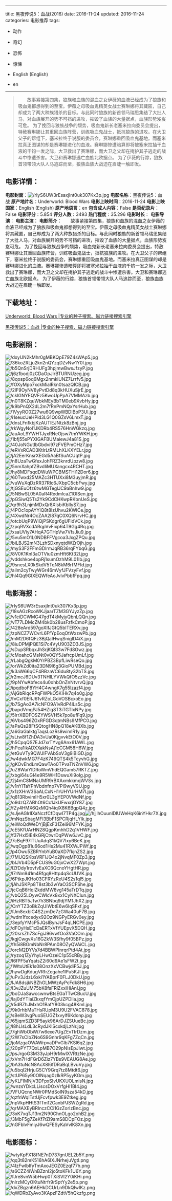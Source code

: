 
---
title: 黑夜传说5：血战(2016)
date: 2016-11-24
updated: 2016-11-24
categories: 电影推荐
tags:
- 动作
- 奇幻
- 恐怖
- 惊悚

- English (English)
- en
---


> 　　故事紧接第四集，狼族和血族的混血之女伊薇的血液已经成为了狼族和吸血鬼都想得到的至宝。伊薇之母吸血鬼精英女战士赛琳娜将其藏匿，自己却成为了两大种族猎杀的目标。与此同时狼族的新首领马瑞思集结了大批人马，对血族展开的势不可挡的进攻，摧毁了血族的大量据点，血族形势岌岌可危。  为了挽回与狼族战争的颓势，吸血鬼新长老塞米拉向委员会提出，特赦赛琳娜让其重回血族阵营，训练吸血鬼战士，抵抗狼族的进攻。在大卫父子的帮组下，塞米拉终于说服的委员会，赛琳娜重回吸血鬼基地。而塞米拉真正图谋的却是赛琳娜进化的血液。赛琳娜惨遭暗算即将被塞米拉抽干血液的千钧一发之际，大卫救出了赛琳娜，而大卫之父却在掩护其子逃走的战斗中惨遭杀害。大卫和赛琳娜逃亡血族北欧据点。  为了伊薇的行踪，狼族首领带领大队人马追踪而至，狼族血族大战迫在眉睫一触即发。

## **电影详情**：

**电影封面**：<img src="https://image.tmdb.org/t/p/w200/rIyS6UW3rEsaxjInt0uk307Kx3p.jpg" alt="/rIyS6UW3rEsaxjInt0uk307Kx3p.jpg" title="/rIyS6UW3rEsaxjInt0uk307Kx3p.jpg">
**电影名称**：黑夜传说5：血战
**原产地片名**：Underworld: Blood Wars
**电影上映时间**：2016-11-24
**电影上映国家**：English (English)
**原产地语言**：en
**包含成人内容**：False
**是否纪录片**：False
**电影评分**：5.854
**评分人数**：3493
**热门程度**：35.296
**电影时长**：
**电影导演**：
**电影主演**：
**电影简介**：　　故事紧接第四集，狼族和血族的混血之女伊薇的血液已经成为了狼族和吸血鬼都想得到的至宝。伊薇之母吸血鬼精英女战士赛琳娜将其藏匿，自己却成为了两大种族猎杀的目标。与此同时狼族的新首领马瑞思集结了大批人马，对血族展开的势不可挡的进攻，摧毁了血族的大量据点，血族形势岌岌可危。  为了挽回与狼族战争的颓势，吸血鬼新长老塞米拉向委员会提出，特赦赛琳娜让其重回血族阵营，训练吸血鬼战士，抵抗狼族的进攻。在大卫父子的帮组下，塞米拉终于说服的委员会，赛琳娜重回吸血鬼基地。而塞米拉真正图谋的却是赛琳娜进化的血液。赛琳娜惨遭暗算即将被塞米拉抽干血液的千钧一发之际，大卫救出了赛琳娜，而大卫之父却在掩护其子逃走的战斗中惨遭杀害。大卫和赛琳娜逃亡血族北欧据点。  为了伊薇的行踪，狼族首领带领大队人马追踪而至，狼族血族大战迫在眉睫一触即发。

## **下载地址**：
[Underworld: Blood Wars |专业的种子搜索、磁力链接搜索引擎](https://movie.amd794.com:2083/?search=Underworld%3A%20Blood%20Wars&ordering=&mode=match_phrase&page_size=10&page=1)

[黑夜传说5：血战 |专业的种子搜索、磁力链接搜索引擎](https://movie.amd794.com:2083/?search=%E9%BB%91%E5%A4%9C%E4%BC%A0%E8%AF%B45%EF%BC%9A%E8%A1%80%E6%88%98&ordering=&mode=match_phrase&page_size=10&page=1)
 

## **电影剧照**：
<img src="https://image.tmdb.org/t/p/original/dxyUN2kMhr0gMBKQpE79Z4sWAp5.jpg" alt="/dxyUN2kMhr0gMBKQpE79Z4sWAp5.jpg" title="/dxyUN2kMhr0gMBKQpE79Z4sWAp5.jpg"><img src="https://image.tmdb.org/t/p/original/36koZRLju2kn2nQYzqDZvNw1Y0I.jpg" alt="/36koZRLju2kn2nQYzqDZvNw1Y0I.jpg" title="/36koZRLju2kn2nQYzqDZvNw1Y0I.jpg"><img src="https://image.tmdb.org/t/p/original/b5QnSrjDRHUFg3hpjmwBwsJfzyP.jpg" alt="/b5QnSrjDRHUFg3hpjmwBwsJfzyP.jpg" title="/b5QnSrjDRHUFg3hpjmwBwsJfzyP.jpg"><img src="https://image.tmdb.org/t/p/original/j6z1bodj0zCDaOpJirBTURNUzeg.jpg" alt="/j6z1bodj0zCDaOpJirBTURNUzeg.jpg" title="/j6z1bodj0zCDaOpJirBTURNUzeg.jpg"><img src="https://image.tmdb.org/t/p/original/8qosp6oq6Mgx2nmklUNZ7Lrrfv5.jpg" alt="/8qosp6oq6Mgx2nmklUNZ7Lrrfv5.jpg" title="/8qosp6oq6Mgx2nmklUNZ7Lrrfv5.jpg"><img src="https://image.tmdb.org/t/p/original/fOXyMpo7xckMialRkn0tsazQICB.jpg" alt="/fOXyMpo7xckMialRkn0tsazQICB.jpg" title="/fOXyMpo7xckMialRkn0tsazQICB.jpg"><img src="https://image.tmdb.org/t/p/original/2lF9OyNV8yPvtDd8q3kHUXuSjrE.jpg" alt="/2lF9OyNV8yPvtDd8q3kHUXuSjrE.jpg" title="/2lF9OyNV8yPvtDd8q3kHUXuSjrE.jpg"><img src="https://image.tmdb.org/t/p/original/cklGNYEQVFz5KwoUpPpA7VMMAzb.jpg" alt="/cklGNYEQVFz5KwoUpPpA7VMMAzb.jpg" title="/cklGNYEQVFz5KwoUpPpA7VMMAzb.jpg"><img src="https://image.tmdb.org/t/p/original/n0T8KZquWbkMEyBbTM0eb9XvbHy.jpg" alt="/n0T8KZquWbkMEyBbTM0eb9XvbHy.jpg" title="/n0T8KZquWbkMEyBbTM0eb9XvbHy.jpg"><img src="https://image.tmdb.org/t/p/original/k9bPnQX2dL2m7fRnPmNQxYsrHub.jpg" alt="/k9bPnQX2dL2m7fRnPmNQxYsrHub.jpg" title="/k9bPnQX2dL2m7fRnPmNQxYsrHub.jpg"><img src="https://image.tmdb.org/t/p/original/1VyyRO0Z27wu6Q9wpWBDIBpP3UI.jpg" alt="/1VyyRO0Z27wu6Q9wpWBDIBpP3UI.jpg" title="/1VyyRO0Z27wu6Q9wpWBDIBpP3UI.jpg"><img src="https://image.tmdb.org/t/p/original/i1seucUeHPid3LG1Q0GZsV6LmxT.jpg" alt="/i1seucUeHPid3LG1Q0GZsV6LmxT.jpg" title="/i1seucUeHPid3LG1Q0GZsV6LmxT.jpg"><img src="https://image.tmdb.org/t/p/original/dnsLFnfkbjKzAUTlEJNtzk8zBnj.jpg" alt="/dnsLFnfkbjKzAUTlEJNtzk8zBnj.jpg" title="/dnsLFnfkbjKzAUTlEJNtzk8zBnj.jpg"><img src="https://image.tmdb.org/t/p/original/rkWgyNol1JKDRb4RS576HnWGkzq.jpg" alt="/rkWgyNol1JKDRb4RS576HnWGkzq.jpg" title="/rkWgyNol1JKDRb4RS576HnWGkzq.jpg"><img src="https://image.tmdb.org/t/p/original/auAoL9YWHTJyxRNeOjsw7tmYWKH.jpg" alt="/auAoL9YWHTJyxRNeOjsw7tmYWKH.jpg" title="/auAoL9YWHTJyxRNeOjsw7tmYWKH.jpg"><img src="https://image.tmdb.org/t/p/original/1bfj55sPYXIGAFBUMaiewJ4a81S.jpg" alt="/1bfj55sPYXIGAFBUMaiewJ4a81S.jpg" title="/1bfj55sPYXIGAFBUMaiewJ4a81S.jpg"><img src="https://image.tmdb.org/t/p/original/40JoNGutIbGbdvi97zFVEPmOHz7.jpg" alt="/40JoNGutIbGbdvi97zFVEPmOHz7.jpg" title="/40JoNGutIbGbdvi97zFVEPmOHz7.jpg"><img src="https://image.tmdb.org/t/p/original/eRVxRCAD3KtIrLtRMLhXLKXYELr.jpg" alt="/eRVxRCAD3KtIrLtRMLhXLKXYELr.jpg" title="/eRVxRCAD3KtIrLtRMLhXLKXYELr.jpg"><img src="https://image.tmdb.org/t/p/original/jA2EerKnsrXEGd5AaBfSuACUqtP.jpg" alt="/jA2EerKnsrXEGd5AaBfSuACUqtP.jpg" title="/jA2EerKnsrXEGd5AaBfSuACUqtP.jpg"><img src="https://image.tmdb.org/t/p/original/n8UzaTwGfexJohFRZ3knrdUpzw8.jpg" alt="/n8UzaTwGfexJohFRZ3knrdUpzw8.jpg" title="/n8UzaTwGfexJohFRZ3knrdUpzw8.jpg"><img src="https://image.tmdb.org/t/p/original/5nmXahpfZBvdIiMUXangcx4RCHT.jpg" alt="/5nmXahpfZBvdIiMUXangcx4RCHT.jpg" title="/5nmXahpfZBvdIiMUXangcx4RCHT.jpg"><img src="https://image.tmdb.org/t/p/original/hy8MDFsqdDWuWPCBMSTHi12Dor6.jpg" alt="/hy8MDFsqdDWuWPCBMSTHi12Dor6.jpg" title="/hy8MDFsqdDWuWPCBMSTHi12Dor6.jpg"><img src="https://image.tmdb.org/t/p/original/60Twxd25MAZc3HTUXxi8M3uyjmR.jpg" alt="/60Twxd25MAZc3HTUXxi8M3uyjmR.jpg" title="/60Twxd25MAZc3HTUXxi8M3uyjmR.jpg"><img src="https://image.tmdb.org/t/p/original/vuWuXqDzRR37RIc6JXbpC5cbFwy.jpg" alt="/vuWuXqDzRR37RIc6JXbpC5cbFwy.jpg" title="/vuWuXqDzRR37RIc6JXbpC5cbFwy.jpg"><img src="https://image.tmdb.org/t/p/original/tjGSEuOfz6twMGTeglJC9aBnhw9.jpg" alt="/tjGSEuOfz6twMGTeglJC9aBnhw9.jpg" title="/tjGSEuOfz6twMGTeglJC9aBnhw9.jpg"><img src="https://image.tmdb.org/t/p/original/5NBwSL05A0aR4RedmlcaZ1OISen.jpg" alt="/5NBwSL05A0aR4RedmlcaZ1OISen.jpg" title="/5NBwSL05A0aR4RedmlcaZ1OISen.jpg"><img src="https://image.tmdb.org/t/p/original/pGSiwQ5Ts2Yk9CdCHKwpRKbnUeS.jpg" alt="/pGSiwQ5Ts2Yk9CdCHKwpRKbnUeS.jpg" title="/pGSiwQ5Ts2Yk9CdCHKwpRKbnUeS.jpg"><img src="https://image.tmdb.org/t/p/original/qr9h3LnjmMDxQr8XlsbiKbIlyS7.jpg" alt="/qr9h3LnjmMDxQr8XlsbiKbIlyS7.jpg" title="/qr9h3LnjmMDxQr8XlsbiKbIlyS7.jpg"><img src="https://image.tmdb.org/t/p/original/4POc1opAYYlQ8t8IzUhvu2KWICe.jpg" alt="/4POc1opAYYlQ8t8IzUhvu2KWICe.jpg" title="/4POc1opAYYlQ8t8IzUhvu2KWICe.jpg"><img src="https://image.tmdb.org/t/p/original/4XwdNr4OcZAA2I87qC0XQ6NrvHC.jpg" alt="/4XwdNr4OcZAA2I87qC0XQ6NrvHC.jpg" title="/4XwdNr4OcZAA2I87qC0XQ6NrvHC.jpg"><img src="https://image.tmdb.org/t/p/original/otcbUqP9WiQjPSKdgr6gUFidVCk.jpg" alt="/otcbUqP9WiQjPSKdgr6gUFidVCk.jpg" title="/otcbUqP9WiQjPSKdgr6gUFidVCk.jpg"><img src="https://image.tmdb.org/t/p/original/zpqRVXcdARqpVvFixp64T9Gg4Rq.jpg" alt="/zpqRVXcdARqpVvFixp64T9Gg4Rq.jpg" title="/zpqRVXcdARqpVvFixp64T9Gg4Rq.jpg"><img src="https://image.tmdb.org/t/p/original/xsaUViy7AHqA7GTHpVw7VfsJiu9.jpg" alt="/xsaUViy7AHqA7GTHpVw7VfsJiu9.jpg" title="/xsaUViy7AHqA7GTHpVw7VfsJiu9.jpg"><img src="https://image.tmdb.org/t/p/original/5vu5mO1L0NDBFFVgcoa3JxgZPQu.jpg" alt="/5vu5mO1L0NDBFFVgcoa3JxgZPQu.jpg" title="/5vu5mO1L0NDBFFVgcoa3JxgZPQu.jpg"><img src="https://image.tmdb.org/t/p/original/biLBJS2mN3LzhSDxnyqtdWZrOjh.jpg" alt="/biLBJS2mN3LzhSDxnyqtdWZrOjh.jpg" title="/biLBJS2mN3LzhSDxnyqtdWZrOjh.jpg"><img src="https://image.tmdb.org/t/p/original/myS3F2FFmGDlrmJqRB36rqFYbqG.jpg" alt="/myS3F2FFmGDlrmJqRB36rqFYbqG.jpg" title="/myS3F2FFmGDlrmJqRB36rqFYbqG.jpg"><img src="https://image.tmdb.org/t/p/original/8V0K1Knl3aOTViu0zmHft6Kt32l.jpg" alt="/8V0K1Knl3aOTViu0zmHft6Kt32l.jpg" title="/8V0K1Knl3aOTViu0zmHft6Kt32l.jpg"><img src="https://image.tmdb.org/t/p/original/vddshkoe4opRj1sumOzhM9L01Ib.jpg" alt="/vddshkoe4opRj1sumOzhM9L01Ib.jpg" title="/vddshkoe4opRj1sumOzhM9L01Ib.jpg"><img src="https://image.tmdb.org/t/p/original/9snesLX0kSkdV5TqN8kM6rfMFId.jpg" alt="/9snesLX0kSkdV5TqN8kM6rfMFId.jpg" title="/9snesLX0kSkdV5TqN8kM6rfMFId.jpg"><img src="https://image.tmdb.org/t/p/original/ailm2cyTwyWGr46mVyfJFVzyFvf.jpg" alt="/ailm2cyTwyWGr46mVyfJFVzyFvf.jpg" title="/ailm2cyTwyWGr46mVyfJFVzyFvf.jpg"><img src="https://image.tmdb.org/t/p/original/hl4Qq9GIXEQWfeAcJvlvPbbfFpq.jpg" alt="/hl4Qq9GIXEQWfeAcJvlvPbbfFpq.jpg" title="/hl4Qq9GIXEQWfeAcJvlvPbbfFpq.jpg">

## **电影海报**：
<img src="https://image.tmdb.org/t/p/original/rIyS6UW3rEsaxjInt0uk307Kx3p.jpg" alt="/rIyS6UW3rEsaxjInt0uk307Kx3p.jpg" title="/rIyS6UW3rEsaxjInt0uk307Kx3p.jpg"><img src="https://image.tmdb.org/t/p/original/18sAGzRcoWKJjaarTZM3GYJyzZp.jpg" alt="/18sAGzRcoWKJjaarTZM3GYJyzZp.jpg" title="/18sAGzRcoWKJjaarTZM3GYJyzZp.jpg"><img src="https://image.tmdb.org/t/p/original/v1ciDCWMG47gdT4kMyjyQbnLQQn.jpg" alt="/v1ciDCWMG47gdT4kMyjyQbnLQQn.jpg" title="/v1ciDCWMG47gdT4kMyjyQbnLQQn.jpg"><img src="https://image.tmdb.org/t/p/original/vT77LDMcZM4bk0b28usFzfkCmoP.jpg" alt="/vT77LDMcZM4bk0b28usFzfkCmoP.jpg" title="/vT77LDMcZM4bk0b28usFzfkCmoP.jpg"><img src="https://image.tmdb.org/t/p/original/428eArd597goXIfJGtQ5bITERXv.jpg" alt="/428eArd597goXIfJGtQ5bITERXv.jpg" title="/428eArd597goXIfJGtQ5bITERXv.jpg"><img src="https://image.tmdb.org/t/p/original/zpNCZ7WCvrL6FfYpEoqOtWxzwPb.jpg" alt="/zpNCZ7WCvrL6FfYpEoqOtWxzwPb.jpg" title="/zpNCZ7WCvrL6FfYpEoqOtWxzwPb.jpg"><img src="https://image.tmdb.org/t/p/original/mM2D6fQFz3BjQaIHwqSniglD4iX.jpg" alt="/mM2D6fQFz3BjQaIHwqSniglD4iX.jpg" title="/mM2D6fQFz3BjQaIHwqSniglD4iX.jpg"><img src="https://image.tmdb.org/t/p/original/8iuDPMjPQE1Si7c4VyU903ZD3JS.jpg" alt="/8iuDPMjPQE1Si7c4VyU903ZD3JS.jpg" title="/8iuDPMjPQE1Si7c4VyU903ZD3JS.jpg"><img src="https://image.tmdb.org/t/p/original/sDupSRbqxJhSrjKQI33w7Fd8Owz.jpg" alt="/sDupSRbqxJhSrjKQI33w7Fd8Owz.jpg" title="/sDupSRbqxJhSrjKQI33w7Fd8Owz.jpg"><img src="https://image.tmdb.org/t/p/original/cMoahcGMsNt0v0QY5JafrcpUmLf.jpg" alt="/cMoahcGMsNt0v0QY5JafrcpUmLf.jpg" title="/cMoahcGMsNt0v0QY5JafrcpUmLf.jpg"><img src="https://image.tmdb.org/t/p/original/rLabgQgkM0YrPBZ3BpfLiwRseQo.jpg" alt="/rLabgQgkM0YrPBZ3BpfLiwRseQo.jpg" title="/rLabgQgkM0YrPBZ3BpfLiwRseQo.jpg"><img src="https://image.tmdb.org/t/p/original/orWkZd0ita23DN9l6g3GioPUMBd.jpg" alt="/orWkZd0ita23DN9l6g3GioPUMBd.jpg" title="/orWkZd0ita23DN9l6g3GioPUMBd.jpg"><img src="https://image.tmdb.org/t/p/original/k3aW66qCF4RBzaVC6du8ty32bTS.jpg" alt="/k3aW66qCF4RBzaVC6du8ty32bTS.jpg" title="/k3aW66qCF4RBzaVC6du8ty32bTS.jpg"><img src="https://image.tmdb.org/t/p/original/r2mcJ6DUv3TNHILYVWkQfO5zzVc.jpg" alt="/r2mcJ6DUv3TNHILYVWkQfO5zzVc.jpg" title="/r2mcJ6DUv3TNHILYVWkQfO5zzVc.jpg"><img src="https://image.tmdb.org/t/p/original/9pNYwAbfecs4u0ohbOnZnNtvrvQ.jpg" alt="/9pNYwAbfecs4u0ohbOnZnNtvrvQ.jpg" title="/9pNYwAbfecs4u0ohbOnZnNtvrvQ.jpg"><img src="https://image.tmdb.org/t/p/original/ipqdboF8YH4C4wngK7g55lzazf4.jpg" alt="/ipqdboF8YH4C4wngK7g55lzazf4.jpg" title="/ipqdboF8YH4C4wngK7g55lzazf4.jpg"><img src="https://image.tmdb.org/t/p/original/AjGbRIqcRPqFWPkO5KIHk7q4o0g.jpg" alt="/AjGbRIqcRPqFWPkO5KIHk7q4o0g.jpg" title="/AjGbRIqcRPqFWPkO5KIHk7q4o0g.jpg"><img src="https://image.tmdb.org/t/p/original/fvCxf0ERJ61vRZoLGoVOSBcxoEo.jpg" alt="/fvCxf0ERJ61vRZoLGoVOSBcxoEo.jpg" title="/fvCxf0ERJ61vRZoLGoVOSBcxoEo.jpg"><img src="https://image.tmdb.org/t/p/original/b7SgAo3A7icNFO9A1vRdP4lLs5c.jpg" alt="/b7SgAo3A7icNFO9A1vRdP4lLs5c.jpg" title="/b7SgAo3A7icNFO9A1vRdP4lLs5c.jpg"><img src="https://image.tmdb.org/t/p/original/bapdVmgPJ54HZlg8T3iTGTlxNPy.jpg" alt="/bapdVmgPJ54HZlg8T3iTGTlxNPy.jpg" title="/bapdVmgPJ54HZlg8T3iTGTlxNPy.jpg"><img src="https://image.tmdb.org/t/p/original/5IrrXBDFOSZYWSVH5k7po8ufFq9.jpg" alt="/5IrrXBDFOSZYWSVH5k7po8ufFq9.jpg" title="/5IrrXBDFOSZYWSVH5k7po8ufFq9.jpg"><img src="https://image.tmdb.org/t/p/original/6Vbs496ZGxRFGD3qtmNBs9MfPC0.jpg" alt="/6Vbs496ZGxRFGD3qtmNBs9MfPC0.jpg" title="/6Vbs496ZGxRFGD3qtmNBs9MfPC0.jpg"><img src="https://image.tmdb.org/t/p/original/aPaQs28FtSQtogHN8pQ18eAKBXb.jpg" alt="/aPaQs28FtSQtogHN8pQ18eAKBXb.jpg" title="/aPaQs28FtSQtogHN8pQ18eAKBXb.jpg"><img src="https://image.tmdb.org/t/p/original/a6GaGaIktgTaqsLozRs9wimIR1y.jpg" alt="/a6GaGaIktgTaqsLozRs9wimIR1y.jpg" title="/a6GaGaIktgTaqsLozRs9wimIR1y.jpg"><img src="https://image.tmdb.org/t/p/original/sLtw8f1ZhDA3vUa0KjgvvkEtO0V.jpg" alt="/sLtw8f1ZhDA3vUa0KjgvvkEtO0V.jpg" title="/sLtw8f1ZhDA3vUa0KjgvvkEtO0V.jpg"><img src="https://image.tmdb.org/t/p/original/h5CpqQS7EJd7xrTYvg6Anx61AWL.jpg" alt="/h5CpqQS7EJd7xrTYvg6Anx61AWL.jpg" title="/h5CpqQS7EJd7xrTYvg6Anx61AWL.jpg"><img src="https://image.tmdb.org/t/p/original/hPea1ikADXXakNsAj1cCGM58H6W.jpg" alt="/hPea1ikADXXakNsAj1cCGM58H6W.jpg" title="/hPea1ikADXXakNsAj1cCGM58H6W.jpg"><img src="https://image.tmdb.org/t/p/original/etGuVTy9QWJIFVAbSoV3g9iBiGD.jpg" alt="/etGuVTy9QWJIFVAbSoV3g9iBiGD.jpg" title="/etGuVTy9QWJIFVAbSoV3g9iBiGD.jpg"><img src="https://image.tmdb.org/t/p/original/w4dwkMG7F4zK749QTS4k5TcyvhG.jpg" alt="/w4dwkMG7F4zK749QTS4k5TcyvhG.jpg" title="/w4dwkMG7F4zK749QTS4k5TcyvhG.jpg"><img src="https://image.tmdb.org/t/p/original/gKOvEhdLmQawTAo0TPvaTNZnVW6.jpg" alt="/gKOvEhdLmQawTAo0TPvaTNZnVW6.jpg" title="/gKOvEhdLmQawTAo0TPvaTNZnVW6.jpg"><img src="https://image.tmdb.org/t/p/original/uZ8WaiYlDRoWmVhdEQGam57RKTZ.jpg" alt="/uZ8WaiYlDRoWmVhdEQGam57RKTZ.jpg" title="/uZ8WaiYlDRoWmVhdEQGam57RKTZ.jpg"><img src="https://image.tmdb.org/t/p/original/xbgi64uGI4e9R5WH1DswuXi9oIg.jpg" alt="/xbgi64uGI4e9R5WH1DswuXi9oIg.jpg" title="/xbgi64uGI4e9R5WH1DswuXi9oIg.jpg"><img src="https://image.tmdb.org/t/p/original/2j4mC8MNaUMR9rBXAxmkkmqWVSs.jpg" alt="/2j4mC8MNaUMR9rBXAxmkkmqWVSs.jpg" title="/2j4mC8MNaUMR9rBXAxmkkmqWVSs.jpg"><img src="https://image.tmdb.org/t/p/original/v1nYlTaYPhVbdnfnp7VPl9wyV9U.jpg" alt="/v1nYlTaYPhVbdnfnp7VPl9wyV9U.jpg" title="/v1nYlTaYPhVbdnfnp7VPl9wyV9U.jpg"><img src="https://image.tmdb.org/t/p/original/x1zXHnV3SaALCxNH1rUHYUrHM7l.jpg" alt="/x1zXHnV3SaALCxNH1rUHYUrHM7l.jpg" title="/x1zXHnV3SaALCxNH1rUHYUrHM7l.jpg"><img src="https://image.tmdb.org/t/p/original/q813RbvimIH5xr0L3gYEP0VWdNf.jpg" alt="/q813RbvimIH5xr0L3gYEP0VWdNf.jpg" title="/q813RbvimIH5xr0L3gYEP0VWdNf.jpg"><img src="https://image.tmdb.org/t/p/original/o9dzQZABhOt6Cc1JkUFwxrjOY8Z.jpg" alt="/o9dzQZABhOt6Cc1JkUFwxrjOY8Z.jpg" title="/o9dzQZABhOt6Cc1JkUFwxrjOY8Z.jpg"><img src="https://image.tmdb.org/t/p/original/fZy4HMX6QxMQh4iqlX8K6BgpQ4z.jpg" alt="/fZy4HMX6QxMQh4iqlX8K6BgpQ4z.jpg" title="/fZy4HMX6QxMQh4iqlX8K6BgpQ4z.jpg"><img src="https://image.tmdb.org/t/p/original/sJjeAGlrIIXaNczfCfDqwI7TP4g.jpg" alt="/sJjeAGlrIIXaNczfCfDqwI7TP4g.jpg" title="/sJjeAGlrIIXaNczfCfDqwI7TP4g.jpg"><img src="https://image.tmdb.org/t/p/original/hjjlhOuunlDlUWeHqK6inYHkr7X.jpg" alt="/hjjlhOuunlDlUWeHqK6inYHkr7X.jpg" title="/hjjlhOuunlDlUWeHqK6inYHkr7X.jpg"><img src="https://image.tmdb.org/t/p/original/mNqzSbagMFI3BbF1SPCRjqHLYlk.jpg" alt="/mNqzSbagMFI3BbF1SPCRjqHLYlk.jpg" title="/mNqzSbagMFI3BbF1SPCRjqHLYlk.jpg"><img src="https://image.tmdb.org/t/p/original/eiWoQdWeDYjBjExF31Zei96MFYK.jpg" alt="/eiWoQdWeDYjBjExF31Zei96MFYK.jpg" title="/eiWoQdWeDYjBjExF31Zei96MFYK.jpg"><img src="https://image.tmdb.org/t/p/original/cE5KfUArHN28QgpKmhhD2q1VHWF.jpg" alt="/cE5KfUArHN28QgpKmhhD2q1VHWF.jpg" title="/cE5KfUArHN28QgpKmhhD2q1VHWF.jpg"><img src="https://image.tmdb.org/t/p/original/f37Hxl5IE4kGRjCtwrDqPWw6JvC.jpg" alt="/f37Hxl5IE4kGRjCtwrDqPWw6JvC.jpg" title="/f37Hxl5IE4kGRjCtwrDqPWw6JvC.jpg"><img src="https://image.tmdb.org/t/p/original/7cBqF97lTUuAdqS1kQV7Ixy6BeK.jpg" alt="/7cBqF97lTUuAdqS1kQV7Ixy6BeK.jpg" title="/7cBqF97lTUuAdqS1kQV7Ixy6BeK.jpg"><img src="https://image.tmdb.org/t/p/original/wqOgp81u66od1Hs2Mu41RXWJPWf.jpg" alt="/wqOgp81u66od1Hs2Mu41RXWJPWf.jpg" title="/wqOgp81u66od1Hs2Mu41RXWJPWf.jpg"><img src="https://image.tmdb.org/t/p/original/p4Owu5ZBRYnbYuB0aXD7fkjnZS2.jpg" alt="/p4Owu5ZBRYnbYuB0aXD7fkjnZS2.jpg" title="/p4Owu5ZBRYnbYuB0aXD7fkjnZS2.jpg"><img src="https://image.tmdb.org/t/p/original/7MUQSKbsVRFlJQ4x2jNvqMF0Zp3.jpg" alt="/7MUQSKbsVRFlJQ4x2jNvqMF0Zp3.jpg" title="/7MUQSKbsVRFlJQ4x2jNvqMF0Zp3.jpg"><img src="https://image.tmdb.org/t/p/original/bIJVb4D5pFCUS9uG0jxCwX27Wpt.jpg" alt="/bIJVb4D5pFCUS9uG0jxCwX27Wpt.jpg" title="/bIJVb4D5pFCUS9uG0jxCwX27Wpt.jpg"><img src="https://image.tmdb.org/t/p/original/lZfDdy1rovfvEaXC6QcnoYHgtHR.jpg" alt="/lZfDdy1rovfvEaXC6QcnoYHgtHR.jpg" title="/lZfDdy1rovfvEaXC6QcnoYHgtHR.jpg"><img src="https://image.tmdb.org/t/p/original/l7rNm941m4Rfgq8Http4qScUUVK.jpg" alt="/l7rNm941m4Rfgq8Http4qScUUVK.jpg" title="/l7rNm941m4Rfgq8Http4qScUUVK.jpg"><img src="https://image.tmdb.org/t/p/original/6PtkpJKHo03CFRYzReU4S2s1ql5.jpg" alt="/6PtkpJKHo03CFRYzReU4S2s1ql5.jpg" title="/6PtkpJKHo03CFRYzReU4S2s1ql5.jpg"><img src="https://image.tmdb.org/t/p/original/jAhJSKPp8T8st3b3wYaO3SCFShe.jpg" alt="/jAhJSKPp8T8st3b3wYaO3SCFShe.jpg" title="/jAhJSKPp8T8st3b3wYaO3SCFShe.jpg"><img src="https://image.tmdb.org/t/p/original/jcCqB6HqlZkddMW8vg145aTrDTq.jpg" alt="/jcCqB6HqlZkddMW8vg145aTrDTq.jpg" title="/jcCqB6HqlZkddMW8vg145aTrDTq.jpg"><img src="https://image.tmdb.org/t/p/original/vbQ25LOywCWlcVx8xx1CyNXCIun.jpg" alt="/vbQ25LOywCWlcVx8xx1CyNXCIun.jpg" title="/vbQ25LOywCWlcVx8xx1CyNXCIun.jpg"><img src="https://image.tmdb.org/t/p/original/iHzRBT5Jfw7h3BNbq9djYM1JhX2.jpg" alt="/iHzRBT5Jfw7h3BNbq9djYM1JhX2.jpg" title="/iHzRBT5Jfw7h3BNbq9djYM1JhX2.jpg"><img src="https://image.tmdb.org/t/p/original/CnYTZ3oBkZqUIWbtE6w6IqSFxf.jpg" alt="/CnYTZ3oBkZqUIWbtE6w6IqSFxf.jpg" title="/CnYTZ3oBkZqUIWbtE6w6IqSFxf.jpg"><img src="https://image.tmdb.org/t/p/original/fJm8exblC4S2zmDe7zGWa40uF7B.jpg" alt="/fJm8exblC4S2zmDe7zGWa40uF7B.jpg" title="/fJm8exblC4S2zmDe7zGWa40uF7B.jpg"><img src="https://image.tmdb.org/t/p/original/wdm1fxcedyx92Oz9NGPyERGv0ey.jpg" alt="/wdm1fxcedyx92Oz9NGPyERGv0ey.jpg" title="/wdm1fxcedyx92Oz9NGPyERGv0ey.jpg"><img src="https://image.tmdb.org/t/p/original/3epfyYMcP5JQsIBynJsF4qLNCPE.jpg" alt="/3epfyYMcP5JQsIBynJsF4qLNCPE.jpg" title="/3epfyYMcP5JQsIBynJsF4qLNCPE.jpg"><img src="https://image.tmdb.org/t/p/original/dFOyHsE1cDaERTxVfYUEpvX5DQH.jpg" alt="/dFOyHsE1cDaERTxVfYUEpvX5DQH.jpg" title="/dFOyHsE1cDaERTxVfYUEpvX5DQH.jpg"><img src="https://image.tmdb.org/t/p/original/20srsZh7ScFgiJ96vwfOo3VaCOm.jpg" alt="/20srsZh7ScFgiJ96vwfOo3VaCOm.jpg" title="/20srsZh7ScFgiJ96vwfOo3VaCOm.jpg"><img src="https://image.tmdb.org/t/p/original/kgjCwgvXs16GZkW3Sfhy9f05BPz.jpg" alt="/kgjCwgvXs16GZkW3Sfhy9f05BPz.jpg" title="/kgjCwgvXs16GZkW3Sfhy9f05BPz.jpg"><img src="https://image.tmdb.org/t/p/original/fh5i8BGmNbNr8PAm08OZyQVAiCL.jpg" alt="/fh5i8BGmNbNr8PAm08OZyQVAiCL.jpg" title="/fh5i8BGmNbNr8PAm08OZyQVAiCL.jpg"><img src="https://image.tmdb.org/t/p/original/orcM2DYVs7d4BBWPInrqrPtd4At.jpg" alt="/orcM2DYVs7d4BBWPInrqrPtd4At.jpg" title="/orcM2DYVs7d4BBWPInrqrPtd4At.jpg"><img src="https://image.tmdb.org/t/p/original/ryzoq1ZyYhyLHwOzeiC1p55cRBy.jpg" alt="/ryzoq1ZyYhyLHwOzeiC1p55cRBy.jpg" title="/ryzoq1ZyYhyLHwOzeiC1p55cRBy.jpg"><img src="https://image.tmdb.org/t/p/original/l6fPF5aYqatsZ2i60d9Ae1sFW2t.jpg" alt="/l6fPF5aYqatsZ2i60d9Ae1sFW2t.jpg" title="/l6fPF5aYqatsZ2i60d9Ae1sFW2t.jpg"><img src="https://image.tmdb.org/t/p/original/1WtxUtEk1s08OnzXxVCBwjdiF5J.jpg" alt="/1WtxUtEk1s08OnzXxVCBwjdiF5J.jpg" title="/1WtxUtEk1s08OnzXxVCBwjdiF5J.jpg"><img src="https://image.tmdb.org/t/p/original/hywDgKdugVRfrZegahe1lPu5KJI.jpg" alt="/hywDgKdugVRfrZegahe1lPu5KJI.jpg" title="/hywDgKdugVRfrZegahe1lPu5KJI.jpg"><img src="https://image.tmdb.org/t/p/original/uPv3JdzL6xki1YABprF0FLJ0DkU.jpg" alt="/uPv3JdzL6xki1YABprF0FLJ0DkU.jpg" title="/uPv3JdzL6xki1YABprF0FLJ0DkU.jpg"><img src="https://image.tmdb.org/t/p/original/lJA8dsjkNBZhGLMWzAyPcFdk8H6.jpg" alt="/lJA8dsjkNBZhGLMWzAyPcFdk8H6.jpg" title="/lJA8dsjkNBZhGLMWzAyPcFdk8H6.jpg"><img src="https://image.tmdb.org/t/p/original/l3vJZuUM75bK8fsFRlZxxlHiAnI.jpg" alt="/l3vJZuUM75bK8fsFRlZxxlHiAnI.jpg" title="/l3vJZuUM75bK8fsFRlZxxlHiAnI.jpg"><img src="https://image.tmdb.org/t/p/original/boDJaSawccwnwBtsEGaTTwCBucU.jpg" alt="/boDJaSawccwnwBtsEGaTTwCBucU.jpg" title="/boDJaSawccwnwBtsEGaTTwCBucU.jpg"><img src="https://image.tmdb.org/t/p/original/laj0dYTIaiZkxqfYmCjpUZPDlla.jpg" alt="/laj0dYTIaiZkxqfYmCjpUZPDlla.jpg" title="/laj0dYTIaiZkxqfYmCjpUZPDlla.jpg"><img src="https://image.tmdb.org/t/p/original/r5dRZhJMxhO1BafY803kcg48Kml.jpg" alt="/r5dRZhJMxhO1BafY803kcg48Kml.jpg" title="/r5dRZhJMxhO1BafY803kcg48Kml.jpg"><img src="https://image.tmdb.org/t/p/original/9k0rhbMaTHsRUpM3U9U2FVAC878.jpg" alt="/9k0rhbMaTHsRUpM3U9U2FVAC878.jpg" title="/9k0rhbMaTHsRUpM3U9U2FVAC878.jpg"><img src="https://image.tmdb.org/t/p/original/sBeW3vgPuoSEUGZ1xvylf6Kdonp.jpg" alt="/sBeW3vgPuoSEUGZ1xvylf6Kdonp.jpg" title="/sBeW3vgPuoSEUGZ1xvylf6Kdonp.jpg"><img src="https://image.tmdb.org/t/p/original/65jqmSZD3P5ayk96ArDJZSUueBc.jpg" alt="/65jqmSZD3P5ayk96ArDJZSUueBc.jpg" title="/65jqmSZD3P5ayk96ArDJZSUueBc.jpg"><img src="https://image.tmdb.org/t/p/original/l8hLlsLdL3cRydJKlScxkdjLzNr.jpg" alt="/l8hLlsLdL3cRydJKlScxkdjLzNr.jpg" title="/l8hLlsLdL3cRydJKlScxkdjLzNr.jpg"><img src="https://image.tmdb.org/t/p/original/7ghWbObWi7w6exe7UgZEvTIrDzm.jpg" alt="/7ghWbObWi7w6exe7UgZEvTIrDzm.jpg" title="/7ghWbObWi7w6exe7UgZEvTIrDzm.jpg"><img src="https://image.tmdb.org/t/p/original/2W7sCIbZNo6S9Gnhr9qKFg7ZqCn.jpg" alt="/2W7sCIbZNo6S9Gnhr9qKFg7ZqCn.jpg" title="/2W7sCIbZNo6S9Gnhr9qKFg7ZqCn.jpg"><img src="https://image.tmdb.org/t/p/original/joMzgaOWAWrpvaDPvGlb7KSl6q2.jpg" alt="/joMzgaOWAWrpvaDPvGlb7KSl6q2.jpg" title="/joMzgaOWAWrpvaDPvGlb7KSl6q2.jpg"><img src="https://image.tmdb.org/t/p/original/20pPYT7QxLpMB7O29pNlsEpJlwt.jpg" alt="/20pPYT7QxLpMB7O29pNlsEpJlwt.jpg" title="/20pPYT7QxLpMB7O29pNlsEpJlwt.jpg"><img src="https://image.tmdb.org/t/p/original/psJrgoG3M33yJpH9rMwIXVRtzNe.jpg" alt="/psJrgoG3M33yJpH9rMwIXVRtzNe.jpg" title="/psJrgoG3M33yJpH9rMwIXVRtzNe.jpg"><img src="https://image.tmdb.org/t/p/original/xVm7HdFGrD6Ziz7YBs9VEAUG8Ae.jpg" alt="/xVm7HdFGrD6Ziz7YBs9VEAUG8Ae.jpg" title="/xVm7HdFGrD6Ziz7YBs9VEAUG8Ae.jpg"><img src="https://image.tmdb.org/t/p/original/bA3tuNcN8AcX8I6fDRaBqLBvuVy.jpg" alt="/bA3tuNcN8AcX8I6fDRaBqLBvuVy.jpg" title="/bA3tuNcN8AcX8I6fDRaBqLBvuVy.jpg"><img src="https://image.tmdb.org/t/p/original/u5bqI2HrjuG5CY9Grq7tz8Mtdt6.jpg" alt="/u5bqI2HrjuG5CY9Grq7tz8Mtdt6.jpg" title="/u5bqI2HrjuG5CY9Grq7tz8Mtdt6.jpg"><img src="https://image.tmdb.org/t/p/original/stUP65y90OlNqag0zIkRP5yyKGm.jpg" alt="/stUP65y90OlNqag0zIkRP5yyKGm.jpg" title="/stUP65y90OlNqag0zIkRP5yyKGm.jpg"><img src="https://image.tmdb.org/t/p/original/yKLFIMNjV3DFpxSIvUKXUOLmisN.jpg" alt="/yKLFIMNjV3DFpxSIvUKXUOLmisN.jpg" title="/yKLFIMNjV3DFpxSIvUKXUOLmisN.jpg"><img src="https://image.tmdb.org/t/p/original/wnzsYDkcLLiscsDOxVrfgHI1BI4.jpg" alt="/wnzsYDkcLLiscsDOxVrfgHI1BI4.jpg" title="/wnzsYDkcLLiscsDOxVrfgHI1BI4.jpg"><img src="https://image.tmdb.org/t/p/original/VFUQcnqNWr0PMdSolN9sza54kD.jpg" alt="/VFUQcnqNWr0PMdSolN9sza54kD.jpg" title="/VFUQcnqNWr0PMdSolN9sza54kD.jpg"><img src="https://image.tmdb.org/t/p/original/qzfnWqITstUjFcvfpwk3E9Ztkeg.jpg" alt="/qzfnWqITstUjFcvfpwk3E9Ztkeg.jpg" title="/qzfnWqITstUjFcvfpwk3E9Ztkeg.jpg"><img src="https://image.tmdb.org/t/p/original/npVkpHHtS3fTm12CanbPJSWZgRd.jpg" alt="/npVkpHHtS3fTm12CanbPJSWZgRd.jpg" title="/npVkpHHtS3fTm12CanbPJSWZgRd.jpg"><img src="https://image.tmdb.org/t/p/original/qrMAXEyBRInczCCi1GzZorIzBnc.jpg" alt="/qrMAXEyBRInczCCi1GzZorIzBnc.jpg" title="/qrMAXEyBRInczCCi1GzZorIzBnc.jpg"><img src="https://image.tmdb.org/t/p/original/3xK7xqTJ13m2N90ChnOLgo2ohB2.jpg" alt="/3xK7xqTJ13m2N90ChnOLgo2ohB2.jpg" title="/3xK7xqTJ13m2N90ChnOLgo2ohB2.jpg"><img src="https://image.tmdb.org/t/p/original/3MbF5g7ZeKf7rZI9amS8DCpFOz.jpg" alt="/3MbF5g7ZeKf7rZI9amS8DCpFOz.jpg" title="/3MbF5g7ZeKf7rZI9amS8DCpFOz.jpg"><img src="https://image.tmdb.org/t/p/original/nGFblvFmiyJ6wQFESyKaVvlK8Xn.jpg" alt="/nGFblvFmiyJ6wQFESyKaVvlK8Xn.jpg" title="/nGFblvFmiyJ6wQFESyKaVvlK8Xn.jpg">

## **电影图标**：
<img src="https://image.tmdb.org/t/p/original/wtyKpFX18fNE7nD737gnUEL2b5Y.png" alt="/wtyKpFX18fNE7nD737gnUEL2b5Y.png" title="/wtyKpFX18fNE7nD737gnUEL2b5Y.png"><img src="https://image.tmdb.org/t/p/original/qq3t82mK516hA6IXJNrhejuVgtI.png" alt="/qq3t82mK516hA6IXJNrhejuVgtI.png" title="/qq3t82mK516hA6IXJNrhejuVgtI.png"><img src="https://image.tmdb.org/t/p/original/4IzFwlbIfyTmAxoJEOZ0Ezqf77h.png" alt="/4IzFwlbIfyTmAxoJEOZ0Ezqf77h.png" title="/4IzFwlbIfyTmAxoJEOZ0Ezqf77h.png"><img src="https://image.tmdb.org/t/p/original/s6CZZ4iWnBZznI2jo5toKFk1U6Y.png" alt="/s6CZZ4iWnBZznI2jo5toKFk1U6Y.png" title="/s6CZZ4iWnBZznI2jo5toKFk1U6Y.png"><img src="https://image.tmdb.org/t/p/original/fJre8vnW5bHwp0TXiSVl2Y0iKHi.png" alt="/fJre8vnW5bHwp0TXiSVl2Y0iKHi.png" title="/fJre8vnW5bHwp0TXiSVl2Y0iKHi.png"><img src="https://image.tmdb.org/t/p/original/nlrzMCyOKtuNtrfr9rSptYy2e5p.png" alt="/nlrzMCyOKtuNtrfr9rSptYy2e5p.png" title="/nlrzMCyOKtuNtrfr9rSptYy2e5p.png"><img src="https://image.tmdb.org/t/p/original/dxZBgzn6AEHkDCUrLn9DkQIwIKz.png" alt="/dxZBgzn6AEHkDCUrLn9DkQIwIKz.png" title="/dxZBgzn6AEHkDCUrLn9DkQIwIKz.png"><img src="https://image.tmdb.org/t/p/original/qWDRbZyAvo3KApzFZdtV5hQkzfg.png" alt="/qWDRbZyAvo3KApzFZdtV5hQkzfg.png" title="/qWDRbZyAvo3KApzFZdtV5hQkzfg.png">

